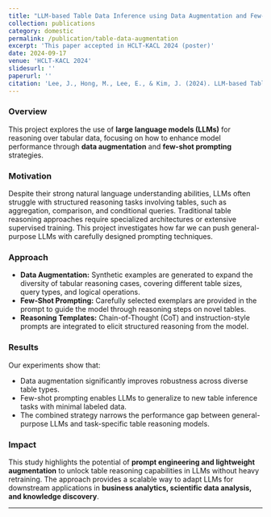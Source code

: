 ```yaml
---
title: "LLM-based Table Data Inference using Data Augmentation and Few-Shot Prompting"
collection: publications
category: domestic
permalink: /publication/table-data-augmentation
excerpt: 'This paper accepted in HCLT-KACL 2024 (poster)'
date: 2024-09-17
venue: 'HCLT-KACL 2024'
slidesurl: ''
paperurl: ''
citation: 'Lee, J., Hong, M., Lee, E., & Kim, J. (2024). LLM-based Table Data Inference using Data Augmentation and Few-Shot Prompting. In Annual Conference on Human and Language Technology (pp. 587-589). Human and Language Technology.'
---
```


### Overview
This project explores the use of **large language models (LLMs)** for reasoning over tabular data, focusing on how to enhance model performance through **data augmentation** and **few-shot prompting** strategies.  

### Motivation
Despite their strong natural language understanding abilities, LLMs often struggle with structured reasoning tasks involving tables, such as aggregation, comparison, and conditional queries. Traditional table reasoning approaches require specialized architectures or extensive supervised training. This project investigates how far we can push general-purpose LLMs with carefully designed prompting techniques.  

### Approach
- **Data Augmentation:** Synthetic examples are generated to expand the diversity of tabular reasoning cases, covering different table sizes, query types, and logical operations.  
- **Few-Shot Prompting:** Carefully selected exemplars are provided in the prompt to guide the model through reasoning steps on novel tables.  
- **Reasoning Templates:** Chain-of-Thought (CoT) and instruction-style prompts are integrated to elicit structured reasoning from the model.  

### Results
Our experiments show that:
- Data augmentation significantly improves robustness across diverse table types.  
- Few-shot prompting enables LLMs to generalize to new table inference tasks with minimal labeled data.  
- The combined strategy narrows the performance gap between general-purpose LLMs and task-specific table reasoning models.  

### Impact
This study highlights the potential of **prompt engineering and lightweight augmentation** to unlock table reasoning capabilities in LLMs without heavy retraining. The approach provides a scalable way to adapt LLMs for downstream applications in **business analytics, scientific data analysis, and knowledge discovery**.  

---